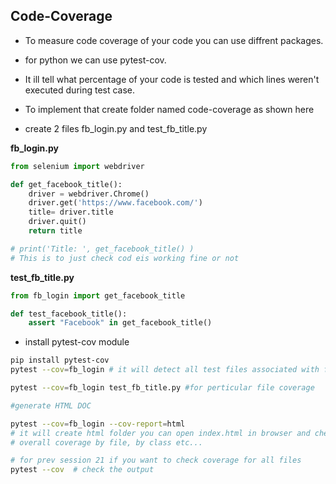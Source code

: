 ## Code-Coverage

- To measure code coverage of your code you can use diffrent packages.
- for python we can use pytest-cov.
- It ill tell what percentage of your code is tested and which lines weren't executed during test case.

- To implement that create folder named code-coverage as shown here
- create 2 files fb_login.py and test_fb_title.py 

**fb_login.py**
```py
from selenium import webdriver

def get_facebook_title():
    driver = webdriver.Chrome()
    driver.get('https://www.facebook.com/')
    title= driver.title
    driver.quit()
    return title

# print('Title: ', get_facebook_title() )
# This is to just check cod eis working fine or not
```
**test_fb_title.py**
```py
from fb_login import get_facebook_title

def test_facebook_title():
    assert "Facebook" in get_facebook_title()
```

- install pytest-cov module
```bash
pip install pytest-cov
pytest --cov=fb_login # it will detect all test files associated with fb_login

pytest --cov=fb_login test_fb_title.py #for perticular file coverage

#generate HTML DOC

pytest --cov=fb_login --cov-report=html
# it will create html folder you can open index.html in browser and check
# overall coverage by file, by class etc...

# for prev session 21 if you want to check coverage for all files
pytest --cov  # check the output

```